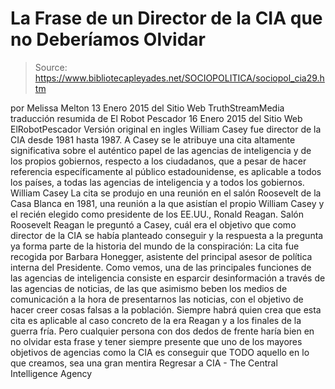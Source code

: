 # La Frase de un Director de la CIA que no Deberíamos Olvidar

> Source: https://www.bibliotecapleyades.net/SOCIOPOLITICA/sociopol_cia29.htm

por Melissa Melton
13 Enero 2015
del Sitio Web TruthStreamMedia
traducción resumida de El Robot Pescador
16 Enero 2015
del Sitio Web ElRobotPescador
Versión original en ingles
William Casey fue director de la CIA desde 1981 hasta 1987. A Casey se le atribuye una cita altamente significativa sobre el auténtico papel de las agencias de inteligencia y de los propios gobiernos, respecto a los ciudadanos, que a pesar de hacer referencia específicamente al público estadounidense, es aplicable a todos los países, a todas las agencias de inteligencia y a todos los gobiernos.
William Casey
La cita se produjo en una reunión en el salón Roosevelt de la Casa Blanca en 1981, una reunión a la que asistían el propio William Casey y el recién elegido como presidente de los EE.UU., Ronald Reagan.
Salón Roosevelt
Reagan le preguntó a Casey, cuál era el objetivo que como director de la CIA se había planteado conseguir y la respuesta a la pregunta ya forma parte de la historia del mundo de la conspiración:
La cita fue recogida por Barbara Honegger, asistente del principal asesor de política interna del Presidente. Como vemos, una de las principales funciones de las agencias de inteligencia consiste en esparcir desinformación a través de las agencias de noticias, de las que asimismo beben los medios de comunicación a la hora de presentarnos las noticias, con el objetivo de hacer creer cosas falsas a la población. Siempre habrá quien crea que esta cita es aplicable al caso concreto de la era Reagan y a los finales de la guerra fría. Pero cualquier persona con dos dedos de frente haría bien en no olvidar esta frase y tener siempre presente que uno de los mayores objetivos de agencias como la CIA es conseguir que TODO aquello en lo que creamos, sea una gran mentira
Regresar a CIA - The Central Intelligence Agency

